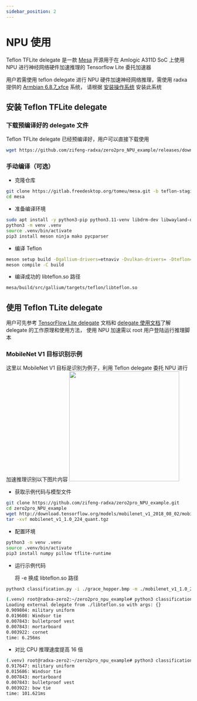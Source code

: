 ```yaml
---
sidebar_position: 2
---
```


# NPU 使用

Teflon TFLite delegate 是一款 [Mesa](https://docs.mesa3d.org/teflon.html) 开源用于在 Amlogic A311D SoC 上使用 NPU 进行神经网络硬件加速推理的 Tensorflow Lite 委托加速器

用户若需使用 teflon delegate 进行 NPU 硬件加速神经网络推理，需使用 radxa 提供的 [Armbian 6.8.7_xfce](https://dl.radxa.com/zero2pro/images/armbian/Armbian-unofficial_24.5.0-trunk_Radxa-zero2_bookworm_edge_6.8.7_xfce_desktop.img.gz) 系统，
请根据 [安装操作系统](../getting-started/install-os) 安装此系统

## 安装 Teflon TFLite delegate

### 下载预编译好的 delegate 文件

Teflon TFLite delegate 已经预编译好，用户可以直接下载使用

```bash
wget https://github.com/zifeng-radxa/zero2pro_NPU_example/releases/download/v1.0/libteflon.so
```

### 手动编译（可选）

- 克隆仓库

```bash
git clone https://gitlab.freedesktop.org/tomeu/mesa.git -b teflon-staging --single-branch --depth=1
cd mesa
```

- 准备编译环境

```bash
sudo apt install -y python3-pip python3.11-venv libdrm-dev libwayland-dev libwayland-egl-backend-dev libx11-dev libxext libxfixes-dev libxcb-glx0-dev libxcb-shm0-dev libx11-xcb-dev libxcb-dri2-0-dev libxcb-dri3-dev libxcb-present-dev libxshmfence-dev libxxf86vm-dev libxrandr-dev
python3 -m venv .venv
source .venv/bin/activate
pip3 install meson ninja mako pycparser
```

- 编译 Teflon

```bash
meson setup build -Dgallium-drivers=etnaviv -Dvulkan-drivers= -Dteflon=true
meson compile -C build
```

- 编译成功的 libteflon.so 路径

```bash
mesa/build/src/gallium/targets/teflon/libteflon.so
```

## 使用 Teflon TLite delegate

用户可先参考 [TensorFlow Lite delegate](https://www.tensorflow.org/lite/performance/delegates) 文档和 [delegate 使用文档](https://www.tensorflow.org/lite/api_docs/python/tf/lite/experimental/load_delegate?hl=en)了解 delegate 的工作原理和使用方法，
使用 NPU 加速需以 root 用户登陆运行推理脚本

### MobileNet V1 目标识别示例

这里以 MobileNet V1 目标是识别为例子，利用 Teflon delegate 委托 NPU 进行加速推理识别以下图片内容
<img width="300" src="/img/zero/zero2pro/grace_hopper.webp" />

- 获取示例代码与模型文件

```bash
git clone https://github.com/zifeng-radxa/zero2pro_NPU_example.git
cd zero2pro_NPU_example
wget http://download.tensorflow.org/models/mobilenet_v1_2018_08_02/mobilenet_v1_1.0_224_quant.tgz
tar -xvf mobilenet_v1_1.0_224_quant.tgz
```

- 配置环境

```bash
python3 -m venv .venv
source .venv/bin/activate
pip3 install numpy pillow tflite-runtime
```

- 运行示例代码

  将 -e 换成 libteflon.so 路径

```bash
python3 classification.py -i ./grace_hopper.bmp -m ./mobilenet_v1_1.0_224_quant.tflite =l labels_mobilenet_quant_v1_224.txt -e ./libteflon.so
```

```bash
(.venv) root@radxa-zero2:~/zero2pro_npu_example# python3 classification.py -i ./grace_hopper.bmp -m ./mobilenet_v1_1.0_224_quant.tflite -l labels_mobilenet_quant_v1_224.txt -e ./libteflon.so
Loading external delegate from ./libteflon.so with args: {}
0.909804: military uniform
0.019608: Windsor tie
0.007843: bulletproof vest
0.007843: mortarboard
0.003922: cornet
time: 6.256ms
```

- 对比 CPU 推理速度提高 16 倍

```bash
(.venv) root@radxa-zero2:~/zero2pro_npu_example# python3 classification.py -i ./grace_hopper.bmp -m ./mobilenet_v1_1.0_224_quant.tflite -l labels_mobilenet_quant_v1_224.txt
0.917647: military uniform
0.015686: Windsor tie
0.007843: mortarboard
0.007843: bulletproof vest
0.003922: bow tie
time: 101.621ms
```
